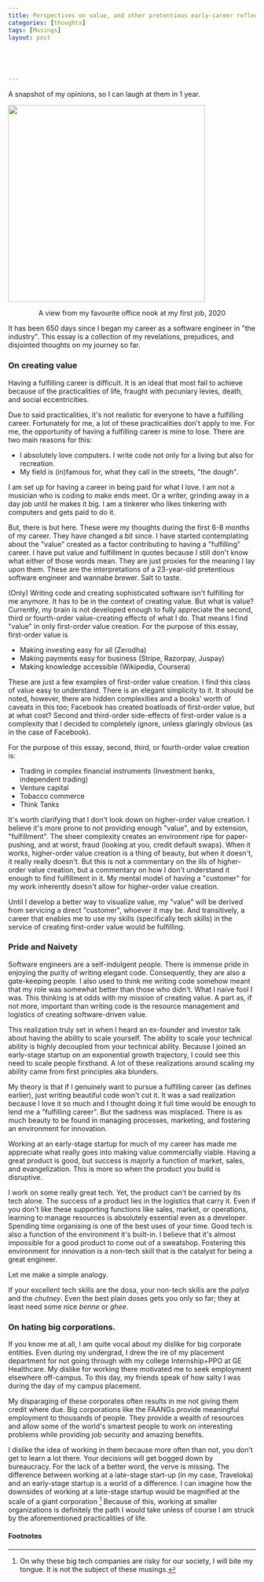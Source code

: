```yaml
---
title: Perspectives on value, and other pretentious early-career reflections.
categories: [thoughts]
tags: [Musings]
layout: post





---
```


A snapshot of my opinions, so I can laugh at them in 1 year.

<img src="https://i.imgur.com/97lJ0jn.png" height="400">

<p style="text-align:center"> A view from my favourite office nook at my first job, 2020</p>

It has been 650 days since I began my career as a software engineer in "the industry". This essay is a collection of my revelations, prejudices, and disjointed thoughts on my journey so far.

### On creating value

Having a fulfilling career is difficult. It is an ideal that most fail to achieve because of the practicalities of life, fraught with pecuniary levies, death, and social eccentricities. 

Due to said practicalities, it's not realistic for everyone to have a fulfilling career. Fortunately for me, a lot of these practicalities don't apply to me. For me, the opportunity of having a fulfilling career is mine to lose. There are two main reasons for this:

- I absolutely love computers. I write code not only for a living but also for recreation.
- My field is (in)famous for, what they call in the streets, "the dough".

I am set up for having a career in being paid for what I love. I am not a musician who is coding to make ends meet. Or a writer, grinding away in a day job until he makes it big. I am a tinkerer who likes tinkering with computers and gets paid to do it. 

But, there is but here. These were my thoughts during the first 6-8 months of my career. They have changed a bit since. I have started contemplating about the "value" created as a factor contributing to having a "fulfilling" career. I have put value and fulfillment in quotes because I still don't know what either of those words mean. They are just proxies for the meaning I lay upon them. These are the interpretations of a 23-year-old pretentious software engineer and wannabe brewer. Salt to taste.

(Only) Writing code and creating sophisticated software isn't fulfilling for me anymore. It has to be in the context of creating value. But what is value? Currently, my brain is not developed enough to fully appreciate the second, third or fourth-order value-creating effects of what I do.  That means I find "value" in only first-order value creation. For the purpose of this essay, first-order value is

- Making investing easy for all (Zerodha)
- Making payments easy for business (Stripe, Razorpay, Juspay)
- Making knowledge accessible (Wikipedia, Coursera)

These are just a few examples of first-order value creation. I find this class of value easy to understand. There is an elegant simplicity to it. It should be noted, however, there are hidden complexities and a books' worth of caveats in this too; Facebook has created boatloads of first-order value, but at what cost? Second and third-order side-effects of first-order value is a complexity that I decided to completely ignore, unless glaringly obvious (as in the case of Facebook). 

For the purpose of this essay, second, third, or fourth-order value creation is:

- Trading in complex financial instruments (Investment banks, independent trading)
- Venture capital
- Tobacco commerce
- Think Tanks

It's worth clarifying that I don't look down on higher-order value creation. I believe it's more prone to not providing enough "value", and by extension, "fulfillment". The sheer complexity creates an environment ripe for paper-pushing, and at worst, fraud (looking at you, credit default swaps). When it works, higher-order value creation is a thing of beauty, but when it doesn't, it really really doesn't. But this is not a commentary on the ills of higher-order value creation, but a commentary on how I don't understand it enough to find fulfillment in it. My mental model of having a "customer" for my work inherently doesn't allow for higher-order value creation. 

Until I develop a better way to visualize value, my "value" will be derived from servicing a direct "customer", whoever it may be. And transitively, a career that enables me to use my skills (specifically tech skills) in the service of creating first-order value would be fulfilling.

### Pride and Naivety

Software engineers are a self-indulgent people. There is immense pride in enjoying the purity of writing elegant code. Consequently, they are also a gate-keeping people. I also used to think me writing code somehow meant that my role was somewhat better than those who didn't. What I naive fool I was. This thinking is at odds with my mission of creating value. A part as, if not more, important than writing code is the resource management and logistics of creating software-driven value. 

This realization truly set in when I heard an ex-founder and investor talk about having the ability to scale yourself. The ability to scale your technical ability is highly decoupled from your technical ability. Because I joined an early-stage startup on an exponential growth trajectory, I could see this need to scale people firsthand. A lot of these realizations around scaling my ability came from first principles aka blunders. 

My theory is that if I genuinely want to pursue a fulfilling career (as defines earlier), just writing beautiful code won't cut it. It was a sad realization because I love it so much and I thought doing it full time would be enough to lend me a "fulfilling career". But the sadness was misplaced. There is as much beauty to be found in managing processes, marketing, and fostering an environment for innovation. 

Working at an early-stage startup for much of my career has made me appreciate what really goes into making value commercially viable. Having a great product is good, but success is majorly a function of market, sales, and evangelization. This is more so when the product you build is disruptive. 

I work on some really great tech. Yet, the product can't be carried by its tech alone. The success of a product lies in the logistics that carry it. Even if you don't like these supporting functions like sales, market, or operations, learning to manage resources is absolutely essential even as a developer. Spending time organising is one of the best uses of your time. Good tech is also a function of the environment it's built-in. I believe that it's almost impossible for a good product to come out of a sweatshop. Fostering this environment for innovation is a non-tech skill that is the catalyst for being a great engineer.

Let me make a simple analogy. 

If your excellent tech skills are the dosa, your non-tech skills are the _palya_ and the _chutney_. Even the best plain doses gets you only so far; they at least need some nice _benne_ or _ghee_.

### On hating big corporations.
If you know me at all, I am quite vocal about my dislike for big corporate entities. Even during my undergrad, I drew the ire of my placement department for not going through with my college Internship+PPO at GE Healthcare. My dislike for working there motivated me to seek employment elsewhere off-campus. To this day, my friends speak of how salty I was during the day of my campus placement. 

My disparaging of these corporates often results in me not giving them credit where due. Big corporations like the FAANGs provide meaningful employment to thousands of people. They provide a wealth of resources and allow some of the world's smartest people to work on interesting problems while providing job security and amazing benefits. 

I dislike the idea of working in them because more often than not, you don't get to learn a lot there. Your decisions will get bogged down by bureaucracy. For the lack of a better word, the verve is missing. The difference between working at a late-stage start-up (in my case, Traveloka) and an early-stage startup is a world of a difference. I can imagine how the downsides of working at a late-stage startup would be magnified at the scale of a giant corporation [^1] Because of this, working at smaller organizations is definitely the path I would take unless of course I am struck by the aforementioned practicalities of life.



#### Footnotes

[^1]: On why these big tech companies are risky for our society, I will bite my tongue. It is not the subject of these musings.


